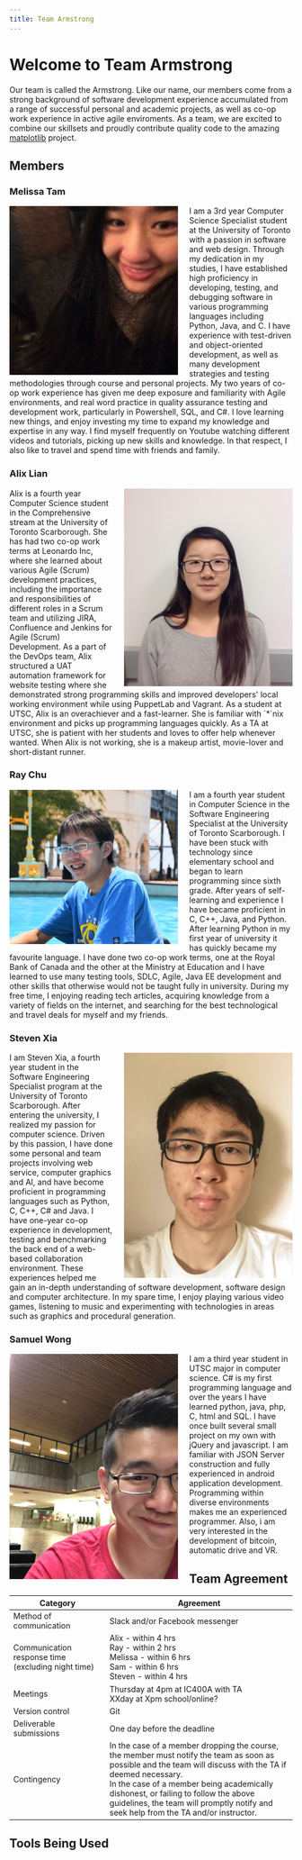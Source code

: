 ```yaml
---
title: Team Armstrong
---
```

# Welcome to Team Armstrong

Our team is called the Armstrong. Like our name, our members come from a strong background of software development experience accumulated from a range of successful personal and academic projects, as well as co-op work experience in active agile enviroments. As a team, we are excited to combine our skillsets and proudly contribute quality code to the amazing [matplotlib](matplotlib.org) project.

## Members

### Melissa Tam
<img src="https://github.com/TeamArmstrong/teamarmstrong.github.io/raw/master/images/Melissa.jpg" alt="Melissa" style="float:left; width: 300px;  padding-right: 20px;"/>
I am a 3rd year Computer Science Specialist student at the University of Toronto with a passion in software and web design. Through my dedication in my studies, I have established high proficiency in developing, testing, and debugging software in various programming languages including Python, Java, and C. I have experience with test-driven and object-oriented development, as well as many development strategies and testing methodologies through course and personal projects. My two years of co-op work experience has given me deep exposure and familiarity with Agile environments, and real word practice in quality assurance testing and development work, particularly in Powershell, SQL, and C#. I love learning new things, and enjoy investing my time to expand my knowledge and expertise in any way. I find myself frequently on Youtube watching different videos and tutorials, picking up new skills and knowledge. In that respect, I also like to travel and spend time with friends and family.

### Alix Lian
<img src="https://github.com/TeamArmstrong/teamarmstrong.github.io/raw/master/images/Alix.jpg" alt="Alix" style="float:right; width: 300px;  padding-left: 20px;"/>
Alix is a fourth year Computer Science student in the Comprehensive stream at the University of Toronto Scarborough. She has had two co-op work terms at Leonardo Inc, where she learned about various Agile (Scrum) development practices, including the importance and responsibilities of different roles in a Scrum team and utilizing JIRA, Confluence and Jenkins for Agile (Scrum) Development. As a part of the DevOps team, Alix structured a UAT automation framework for website testing where she demonstrated strong programming skills and improved developers' local working environment while using PuppetLab and Vagrant.
As a student at UTSC, Alix is an overachiever and  a fast-learner. She is familiar with `*`nix environment and picks up programming languages quickly. As a TA at UTSC, she is patient with her students and loves to offer help whenever wanted. When Alix is not working, she is a makeup artist, movie-lover and short-distant runner.

### Ray Chu
<img src="https://github.com/TeamArmstrong/teamarmstrong.github.io/raw/master/images/Ray.jpg" alt="Ray" style="float:left; width: 300px;  padding-right: 20px;"/>
I am a fourth year student in Computer Science in the Software Engineering Specialist at the University of Toronto Scarborough. I have been stuck with technology since elementary school and began to learn programming since sixth grade. After years of self-learning and experience I have became proficient in C, C++, Java, and Python. After learning Python in my first year of university it has quickly became my favourite language. I have done two co-op work terms, one at the Royal Bank of Canada and the other at the Ministry at Education and I have learned to use many testing tools, SDLC, Agile, Java EE development and other skills that otherwise would not be taught fully in university. During my free time, I enjoying reading tech articles, acquiring knowledge from a variety of fields on the internet, and searching for the best technological and travel deals for myself and my friends.

### Steven Xia
<img src="https://github.com/TeamArmstrong/teamarmstrong.github.io/raw/master/images/Steven.png" alt="Steven" style="float:right; width: 300px;  padding-left: 20px;"/>
I am Steven Xia, a fourth year student in the Software Engineering Specialist program at the University of Toronto Scarborough. After entering the university, I realized my passion for computer science. Driven by this passion, I have done some personal and team projects involving web service, computer graphics and AI, and have become proficient in programming languages such as Python, C, C++, C# and Java. I have one-year co-op experience in development, testing and benchmarking the back end of a web-based collaboration environment. These experiences helped me gain an in-depth understanding of software development, software design and computer architecture. In my spare time, I enjoy playing various video games, listening to music and experimenting with technologies in areas such as graphics and procedural generation.

### Samuel Wong
<img src="https://github.com/TeamArmstrong/teamarmstrong.github.io/raw/master/images/Sam.png" alt="Sam" style="float:left; width: 300px;  padding-right: 20px;"/>
I am a third year student in UTSC major in computer science. C# is my first programming language and over the years I have learned python, java, php, C, html and SQL. I have once built several small project on my own with jQuery and javascript. I am familiar with JSON Server construction and fully experienced in android application development. Programming within diverse environments makes me an experienced programmer. Also, i am very interested in the development of bitcoin, automatic drive and VR.

## Team Agreement

Category|Agreement
------------ | -------------
Method of communication | Slack and/or Facebook messenger 
Communication response time (excluding night time) | Alix - within 4 hrs<br/>Ray - within 2 hrs<br/>Melissa - within 6 hrs<br/>Sam - within 6 hrs<br/>Steven - within 4 hrs
Meetings|Thursday at 4pm at IC400A with TA<br/>XXday at Xpm school/online?
Version control|Git
Deliverable submissions|One day before the deadline
Contingency|In the case of a member dropping the course, the member must notify the team as soon as possible and the team will discuss with the TA if deemed necessary.<br/>In the case of a member being academically dishonest, or failing to follow the above guidelines, the team will promptly notify and seek help from the TA and/or instructor.

## Tools Being Used
